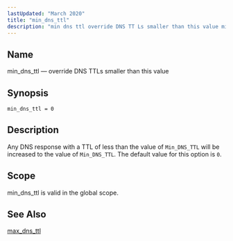 ```yaml
---
lastUpdated: "March 2020"
title: "min_dns_ttl"
description: "min dns ttl override DNS TT Ls smaller than this value min dns ttl 0 Any DNS response with a TTL of less than the value of Min DNS TTL will be increased to the value of Min DNS TTL The default value for this option is 0 min dns..."
---
```


<a name="conf.ref.min_dns_ttl"></a> 
## Name

min_dns_ttl — override DNS TTLs smaller than this value

## Synopsis

`min_dns_ttl = 0`

<a name="idp10408384"></a> 
## Description

Any DNS response with a TTL of less than the value of `Min_DNS_TTL` will be increased to the value of `Min_DNS_TTL`. The default value for this option is `0`.

<a name="idp10411408"></a> 
## Scope

min_dns_ttl is valid in the global scope.

<a name="idp10413040"></a> 
## See Also

[max_dns_ttl](/momentum/3/3-reference/3-reference-conf-ref-max-dns-ttl)